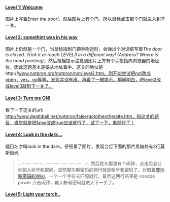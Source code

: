 #### [Level 1: Welcome](http://www.notpron.org/notpron/levelone.htm)
图片上写着*Enter the door!*，然后图片上有个门，所以鼠标点击那个门就进入到下一关。

#### [Level 2: somethint was in his way](http://www.notpron.org/notpron/not/level2.htm)
图片上仍然是一个门，当鼠标指到门把手附近时，会弹出个对话框写着*The door is closed. Trick it or reach LEVEL3 in a different way! (Address? Where is the hand pointing)*，然后根据提示注意到图片上方有个手指指向浏览器的地址栏，因此这题基本是要从地址着手。这关的地址是http://www.notpron.org/notpron/not/level2.htm。刚开始尝试把not改成open，yes，go等等，发现并没有用。再看了一眼提示，瞬间明白，吧level2改成level3就到下一关了。

#### [Level 3: Turn me ON!](http://www.deathball.net/notpron/false/gototheothersite.htm)
看了一下这关的url: http://www.deathball.net/notpron/false/gototheothersite.htm，和这关的题目，直觉就是把false改成true应该就行了，试了一下，果然行了！

#### [Level 4: Look in the dark...](http://www.deathball.net/notpron/true/gototheothersite.htm)
题目名字叫look in the dark。仔细看了图片，发现台灯下面的那片黑暗处有2行莫斯密码
> ...- --- --- -.. --- ---
> .--. --- .-- . .-.
然后枕头那里有个闹钟，点击后会让你输入帐号和密码，显然摩尔斯密码的两行就是帐号和密码了。对照着[摩尔斯密码的Wiki](https://en.wikipedia.org/wiki/Morse_code)，一个一个字符去匹配就行。最后这两行结果是
> voodoo
> power
点击闹钟，输入帐号密码就进入下一关了。

#### [Level 5: Light your torch..](http://www.deathball.net/notpron/google/shestheoneforme.htm)

